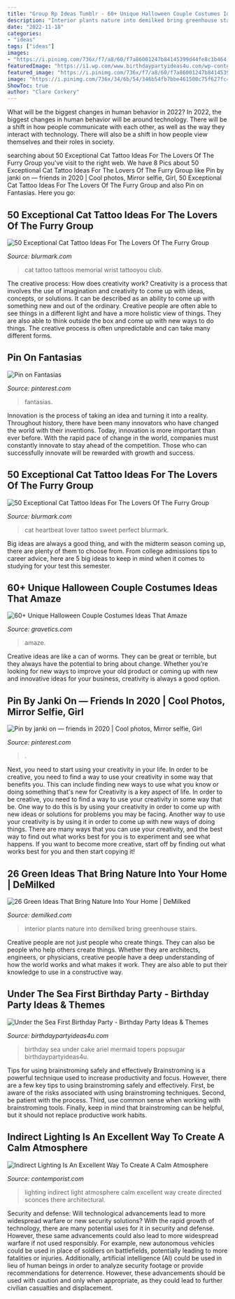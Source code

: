 ```yaml
---
title: "Group Rp Ideas Tumblr - 60+ Unique Halloween Couple Costumes Ideas That Amaze"
description: "Interior plants nature into demilked bring greenhouse stairs"
date: "2022-11-18"
categories:
- "ideas"
tags: ["ideas"]
images:
- "https://i.pinimg.com/736x/f7/a8/60/f7a86001247b84145399d44fe8c1b464.jpg"
featuredImage: "https://i1.wp.com/www.birthdaypartyideas4u.com/wp-content/uploads/2015/09/Under-the-Sea-First-Birthday-Party-cake-ariel-topers.jpg"
featured_image: "https://i.pinimg.com/736x/f7/a8/60/f7a86001247b84145399d44fe8c1b464.jpg"
image: "https://i.pinimg.com/736x/34/6b/54/346b54fb7bbe461500c75f627fc496a1.jpg"
ShowToc: true
author: "Clare Corkery"
---
```



What will be the biggest changes in human behavior in 2022?
In 2022, the biggest changes in human behavior will be around technology. There will be a shift in how people communicate with each other, as well as the way they interact with technology. There will also be a shift in how people view themselves and their roles in society.

	

		
searching about 50 Exceptional Cat Tattoo Ideas For The Lovers Of The Furry Group you've visit to the right web. We have 8 Pics about 50 Exceptional Cat Tattoo Ideas For The Lovers Of The Furry Group like Pin by janki on — friends in 2020 | Cool photos, Mirror selfie, Girl, 50 Exceptional Cat Tattoo Ideas For The Lovers Of The Furry Group and also Pin on Fantasias. Here you go:
		
    
## 50 Exceptional Cat Tattoo Ideas For The Lovers Of The Furry Group

<img loading=lazy src="https://www.blurmark.com/wp-content/uploads/2017/06/Little-Black-Cat-Memorial-Tattoo-On-Wrist.jpg" onerror="this.onerror=null;this.src='https://tse3.mm.bing.net/th?id=OIP.Ff5uzUCXhXkaYXZ8wYCnUAHaKp&amp;pid=15.1';" alt="50 Exceptional Cat Tattoo Ideas For The Lovers Of The Furry Group">

_Source: blurmark.com_

>cat tattoo tattoos memorial wrist tattooyou club. 

	

The creative process: How does creativity work?
Creativity is a process that involves the use of imagination and creativity to come up with ideas, concepts, or solutions. It can be described as an ability to come up with something new and out of the ordinary. Creative people are often able to see things in a different light and have a more holistic view of things. They are also able to think outside the box and come up with new ways to do things. The creative process is often unpredictable and can take many different forms.

    
## Pin On Fantasias

<img loading=lazy src="https://i.pinimg.com/736x/f7/a8/60/f7a86001247b84145399d44fe8c1b464.jpg" onerror="this.onerror=null;this.src='https://tse3.mm.bing.net/th?id=OIP.6W1MB52mgGx-sWdw-1FsiwHaNJ&amp;pid=15.1';" alt="Pin on Fantasias">

_Source: pinterest.com_

>fantasias. 

	

Innovation is the process of taking an idea and turning it into a reality. Throughout history, there have been many innovators who have changed the world with their inventions. Today, innovation is more important than ever before. With the rapid pace of change in the world, companies must constantly innovate to stay ahead of the competition. Those who can successfully innovate will be rewarded with growth and success.

    
## 50 Exceptional Cat Tattoo Ideas For The Lovers Of The Furry Group

<img loading=lazy src="http://www.blurmark.com/wp-content/uploads/2017/06/Sweet-Little-Cat-With-Heartbeat-Perfect-For-Cat-Lover.jpg" onerror="this.onerror=null;this.src='https://tse4.mm.bing.net/th?id=OIP.X65RPfkVYKMLUjlniwLkNQHaHa&amp;pid=15.1';" alt="50 Exceptional Cat Tattoo Ideas For The Lovers Of The Furry Group">

_Source: blurmark.com_

>cat heartbeat lover tattoo sweet perfect blurmark. 

	

Big ideas are always a good thing, and with the midterm season coming up, there are plenty of them to choose from. From college admissions tips to career advice, here are 5 big ideas to keep in mind when it comes to studying for your test this semester.

    
## 60+ Unique Halloween Couple Costumes Ideas That Amaze

<img loading=lazy src="https://www.gravetics.com/wp-content/uploads/2017/07/Best-Couples-Halloween-Costumes.jpg" onerror="this.onerror=null;this.src='https://tse1.mm.bing.net/th?id=OIP.E8-37tenHOZZc3BKIJIzDQHaNK&amp;pid=15.1';" alt="60+ Unique Halloween Couple Costumes Ideas That Amaze">

_Source: gravetics.com_

>amaze. 

	

Creative ideas are like a can of worms. They can be great or terrible, but they always have the potential to bring about change. Whether you’re looking for new ways to improve your old product or coming up with new and innovative ideas for your business, creativity is always a good option.

    
## Pin By Janki On — Friends In 2020 | Cool Photos, Mirror Selfie, Girl

<img loading=lazy src="https://i.pinimg.com/736x/34/6b/54/346b54fb7bbe461500c75f627fc496a1.jpg" onerror="this.onerror=null;this.src='https://tse4.mm.bing.net/th?id=OIP.PcT4BkbQ2m_d8aKNJ6rXdAHaMy&amp;pid=15.1';" alt="Pin by janki on — friends in 2020 | Cool photos, Mirror selfie, Girl">

_Source: pinterest.com_

>. 

	

Next, you need to start using your creativity in your life. In order to be creative, you need to find a way to use your creativity in some way that benefits you. This can include finding new ways to use what you know or doing something that's new for
Creativity is a key aspect of life. In order to be creative, you need to find a way to use your creativity in some way that be. One way to do this is by using your creativity in order to come up with new ideas or solutions for problems you may be facing. Another way to use your creativity is by using it in order to come up with new ways of doing things. There are many ways that you can use your creativity, and the best way to find out what works best for you is to experiment and see what happens. If you want to become more creative, start off by finding out what works best for you and then start copying it!

    
## 26 Green Ideas That Bring Nature Into Your Home | DeMilked

<img loading=lazy src="https://www.demilked.com/magazine/wp-content/uploads/2015/01/plants-green-interior-design-ideas-18.jpg" onerror="this.onerror=null;this.src='https://tse3.mm.bing.net/th?id=OIP.sWEE79_TVkKq8w2T32C8QQHaJ4&amp;pid=15.1';" alt="26 Green Ideas That Bring Nature Into Your Home | DeMilked">

_Source: demilked.com_

>interior plants nature into demilked bring greenhouse stairs. 

	

Creative people are not just people who create things. They can also be people who help others create things. Whether they are architects, engineers, or physicians, creative people have a deep understanding of how the world works and what makes it work. They are also able to put their knowledge to use in a constructive way.

    
## Under The Sea First Birthday Party - Birthday Party Ideas &amp; Themes

<img loading=lazy src="https://i1.wp.com/www.birthdaypartyideas4u.com/wp-content/uploads/2015/09/Under-the-Sea-First-Birthday-Party-cake-ariel-topers.jpg" onerror="this.onerror=null;this.src='https://tse4.mm.bing.net/th?id=OIP.sU4ty4V6EfFa8rKtII-kpAHaLH&amp;pid=15.1';" alt="Under the Sea First Birthday Party - Birthday Party Ideas &amp; Themes">

_Source: birthdaypartyideas4u.com_

>birthday sea under cake ariel mermaid topers popsugar birthdaypartyideas4u. 

	

Tips for using brainstroming safely and effectively
Brainstroming is a powerful technique used to increase productivity and focus. However, there are a few key tips to using brainstroming safely and effectively. First, be aware of the risks associated with using brainstroming techniques. Second, be patient with the process. Third, use common sense when working with brainstroming tools. Finally, keep in mind that brainstroming can be helpful, but it should not replace productive work habits.

    
## Indirect Lighting Is An Excellent Way To Create A Calm Atmosphere

<img loading=lazy src="https://www.contemporist.com/wp-content/uploads/2020/08/indirect-hallway-lighting-100820-153-01-800x1200.jpg" onerror="this.onerror=null;this.src='https://tse2.mm.bing.net/th?id=OIP.ESmXxKsjuMhm2JK3FKbqOAHaLH&amp;pid=15.1';" alt="Indirect Lighting Is An Excellent Way To Create A Calm Atmosphere">

_Source: contemporist.com_

>lighting indirect light atmosphere calm excellent way create directed sconces there architectural. 

	

Security and defense: Will technological advancements lead to more widespread warfare or new security solutions?
With the rapid growth of technology, there are many potential uses for it in security and defense. However, these same advancements could also lead to more widespread warfare if not used responsibly. For example, new autonomous vehicles could be used in place of soldiers on battlefields, potentially leading to more fatalities or injuries. Additionally, artificial intelligence (AI) could be used in lieu of human beings in order to analyze security footage or provide recommendations for deterrence. However, these advancements should be used with caution and only when appropriate, as they could lead to further civilian casualties and displacement.


